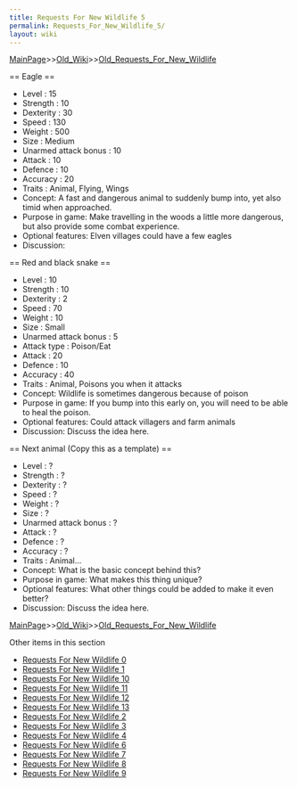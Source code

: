 ```yaml
---
title: Requests For New Wildlife 5
permalink: Requests_For_New_Wildlife_5/
layout: wiki
---
```


[MainPage](/keeperrl_wiki/ "wikilink")>>[Old_Wiki](/keeperrl_wiki/Old_Wiki "wikilink")>>[Old_Requests_For_New_Wildlife](/keeperrl_wiki/Old_Requests_For_New_Wildlife "wikilink")

== Eagle ==
* Level : 15
* Strength : 10
* Dexterity : 30
* Speed : 130
* Weight : 500
* Size : Medium
* Unarmed attack bonus : 10
* Attack : 10
* Defence : 10
* Accuracy : 20
* Traits : Animal, Flying, Wings
* Concept: A fast and dangerous animal to suddenly bump into, yet also timid when approached.
* Purpose in game: Make travelling in the woods a little more dangerous, but also provide some combat experience.
* Optional features: Elven villages could have a few eagles
* Discussion:

== Red and black snake ==
* Level : 10
* Strength : 10
* Dexterity : 2
* Speed : 70
* Weight : 10
* Size : Small
* Unarmed attack bonus : 5
* Attack type : Poison/Eat
* Attack : 20
* Defence : 10
* Accuracy : 40
* Traits : Animal, Poisons you when it attacks
* Concept: Wildlife is sometimes dangerous because of poison
* Purpose in game: If you bump into this early on, you will need to be able to heal the poison.
* Optional features: Could attack villagers and farm animals
* Discussion: Discuss the idea here.

== Next animal (Copy this as a template) ==
* Level : ?
* Strength : ?
* Dexterity : ?
* Speed : ?
* Weight : ?
* Size : ?
* Unarmed attack bonus : ?
* Attack : ?
* Defence : ?
* Accuracy : ?
* Traits : Animal...
* Concept: What is the basic concept behind this?
* Purpose in game: What makes this thing unique? 
* Optional features: What other things could be added to make it even better?
* Discussion: Discuss the idea here.

[MainPage](/keeperrl_wiki/ "wikilink")>>[Old_Wiki](/keeperrl_wiki/Old_Wiki "wikilink")>>[Old_Requests_For_New_Wildlife](/keeperrl_wiki/Old_Requests_For_New_Wildlife "wikilink")

Other items in this section
-    [Requests For New Wildlife 0](/keeperrl_wiki/Requests_For_New_Wildlife_0 "wikilink")
-    [Requests For New Wildlife 1](/keeperrl_wiki/Requests_For_New_Wildlife_1 "wikilink")
-    [Requests For New Wildlife 10](/keeperrl_wiki/Requests_For_New_Wildlife_10 "wikilink")
-    [Requests For New Wildlife 11](/keeperrl_wiki/Requests_For_New_Wildlife_11 "wikilink")
-    [Requests For New Wildlife 12](/keeperrl_wiki/Requests_For_New_Wildlife_12 "wikilink")
-    [Requests For New Wildlife 13](/keeperrl_wiki/Requests_For_New_Wildlife_13 "wikilink")
-    [Requests For New Wildlife 2](/keeperrl_wiki/Requests_For_New_Wildlife_2 "wikilink")
-    [Requests For New Wildlife 3](/keeperrl_wiki/Requests_For_New_Wildlife_3 "wikilink")
-    [Requests For New Wildlife 4](/keeperrl_wiki/Requests_For_New_Wildlife_4 "wikilink")
-    [Requests For New Wildlife 6](/keeperrl_wiki/Requests_For_New_Wildlife_6 "wikilink")
-    [Requests For New Wildlife 7](/keeperrl_wiki/Requests_For_New_Wildlife_7 "wikilink")
-    [Requests For New Wildlife 8](/keeperrl_wiki/Requests_For_New_Wildlife_8 "wikilink")
-    [Requests For New Wildlife 9](/keeperrl_wiki/Requests_For_New_Wildlife_9 "wikilink")
